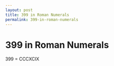 ```yaml
---
layout: post
title: 399 in Roman Numerals
permalink: 399-in-roman-numerals
---
```


# 399 in Roman Numerals

399 = CCCXCIX
